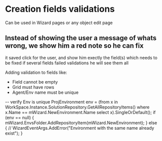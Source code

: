 # Creation fields validations
Can be used in Wizard pages or any object edit page

## Instead of showing the user a message of whats wrong, we show him a red note so he can fix
it saved click for the user, and show him exectly the field(s) which needs to be fixed
if several fields failed validations he will see them all

Adding validation to fields like:
- Field cannot be empty
- Grid must have rows 
- Agent/Env name must be unique



-- verify Env is unique
ProjEnvironment env = (from x in WorkSpace.Instance.SolutionRepository.GetAllRepositoryItems<ProjEnvironment>() where x.Name == mWizard.NewEnvironment.Name select x).SingleOrDefault();
                    if (env == null)
                    {
                        mWizard.EnvsFolder.AddRepositoryItem(mWizard.NewEnvironment);
                    }
                    else
                    {
                        // WizardEventArgs.AddError("Environment with the same name already exist");
                    }
                    


